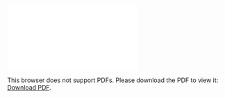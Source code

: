 <object data="christ-in-song/CIS1908pdfs/722.pdf" type="application/pdf" width="100%" height="1024px">
    <embed src="christ-in-song/CIS1908pdfs/722.pdf">
        <p>This browser does not support PDFs. Please download the PDF to view it: <a href="christ-in-song/CIS1908pdfs/722.pdf">Download PDF</a>.</p>
    </embed>
</object>
